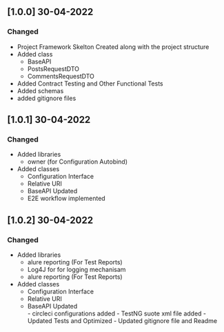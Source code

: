## [1.0.0] 30-04-2022

### Changed
 - Project Framework Skelton Created along with the project structure
 - Added class
    - BaseAPI
    - PostsRequestDTO
    - CommentsRequestDTO
 - Added Contract Testing and Other Functional Tests
 - Added schemas
 - added gitignore files
 
## [1.0.1] 30-04-2022

### Changed
   - Added libraries
       - owner (for Configuration Autobind)
   - Added classes
        - Configuration Interface 
        - Relative URI
        - BaseAPI Updated
        - E2E workflow implemented
        
        
## [1.0.2] 30-04-2022

### Changed

   - Added libraries
        - alure reporting (For Test Reports)
        - Log4J for for logging mechanisam
        - alure reporting (For Test Reports)
   - Added classes
        - Configuration Interface 
        - Relative URI
        - BaseAPI Updated        
    - circleci configurations added
    - TestNG suote xml file added
    - Updated Tests and Optimized
    - Updated gitignore file and Readme
    